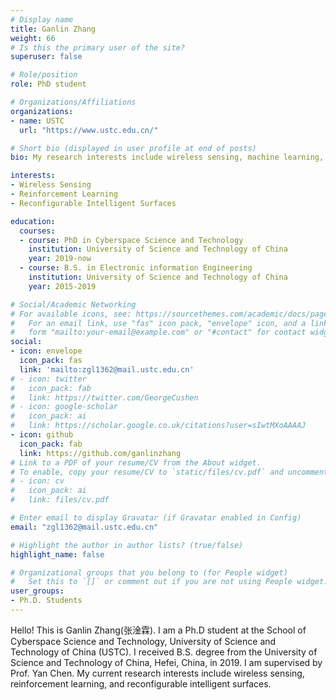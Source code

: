 ```yaml
---
# Display name
title: Ganlin Zhang
weight: 66
# Is this the primary user of the site?
superuser: false

# Role/position
role: PhD student

# Organizations/Affiliations
organizations:
- name: USTC
  url: "https://www.ustc.edu.cn/"

# Short bio (displayed in user profile at end of posts)
bio: My research interests include wireless sensing, machine learning, and reinforcement learning.

interests:
- Wireless Sensing
- Reinforcement Learning
- Reconfigurable Intelligent Surfaces

education:
  courses:
  - course: PhD in Cyberspace Science and Technology
    institution: University of Science and Technology of China
    year: 2019-now
  - course: B.S. in Electronic information Engineering
    institution: University of Science and Technology of China
    year: 2015-2019

# Social/Academic Networking
# For available icons, see: https://sourcethemes.com/academic/docs/page-builder/#icons
#   For an email link, use "fas" icon pack, "envelope" icon, and a link in the
#   form "mailto:your-email@example.com" or "#contact" for contact widget.
social:
- icon: envelope
  icon_pack: fas
  link: 'mailto:zgl1362@mail.ustc.edu.cn'
# - icon: twitter
#   icon_pack: fab
#   link: https://twitter.com/GeorgeCushen
# - icon: google-scholar
#   icon_pack: ai
#   link: https://scholar.google.co.uk/citations?user=sIwtMXoAAAAJ
- icon: github
  icon_pack: fab
  link: https://github.com/ganlinzhang
# Link to a PDF of your resume/CV from the About widget.
# To enable, copy your resume/CV to `static/files/cv.pdf` and uncomment the lines below.
# - icon: cv
#   icon_pack: ai
#   link: files/cv.pdf

# Enter email to display Gravatar (if Gravatar enabled in Config)
email: "zgl1362@mail.ustc.edu.cn"

# Highlight the author in author lists? (true/false)
highlight_name: false

# Organizational groups that you belong to (for People widget)
#   Set this to `[]` or comment out if you are not using People widget.
user_groups:
- Ph.D. Students
---
```


Hello! This is Ganlin Zhang(张淦霖).   I am a Ph.D student at the School of Cyberspace Science and Technology,  University of Science and Technology of China (USTC). I received B.S. degree from the University of Science and Technology of China, Hefei, China, in 2019. I am supervised by Prof. Yan Chen. My current research interests include wireless sensing, reinforcement learning, and reconfigurable intelligent surfaces.
